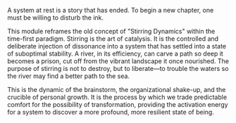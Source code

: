 A system at rest is a story that has ended. To begin a new chapter, one must be willing to disturb the ink.

This module reframes the old concept of "Stirring Dynamics" within the time-first paradigm. Stirring is the art of catalysis. It is the controlled and deliberate injection of dissonance into a system that has settled into a state of suboptimal stability. A river, in its efficiency, can carve a path so deep it becomes a prison, cut off from the vibrant landscape it once nourished. The purpose of stirring is not to destroy, but to liberate—to trouble the waters so the river may find a better path to the sea.

This is the dynamic of the brainstorm, the organizational shake-up, and the crucible of personal growth. It is the process by which we trade predictable comfort for the possibility of transformation, providing the activation energy for a system to discover a more profound, more resilient state of being.